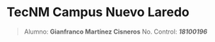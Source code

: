 # TecNM Campus Nuevo Laredo

> Alumno: **Gianfranco Martínez Cisneros**
> No. Control: ***18100196***

